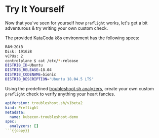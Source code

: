 # Try It Yourself

Now that you've seen for yourself how `preflight` works, let's get a bit adventurous & try writing your own custom check.

The provided KataCoda k8s environment has the following specs:

```bash
RAM:2GiB
Disk: 191GiB
vCPUs: 2
controlplane $ cat /etc/*-release
DISTRIB_ID=Ubuntu
DISTRIB_RELEASE=18.04
DISTRIB_CODENAME=bionic
DISTRIB_DESCRIPTION="Ubuntu 18.04.5 LTS"
```

Using the predefined [troubleshoot.sh analyzers](https://troubleshoot.sh/docs/analyze/), create your own custom `preflight` check to verify anything your heart fancies.

```yaml
apiVersion: troubleshoot.sh/v1beta2
kind: Preflight
metadata:
  name: kubecon-troubleshoot-demo
spec:
  analyzers: []
```{{copy}}
